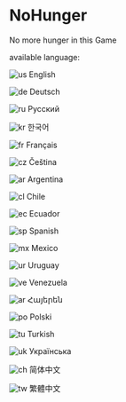 # NoHunger
No more hunger in this Game

available language:

![us](https://cdn.modrinth.com/data/cached_images/9b4c658604da387a2e42ed66a7a66245e548848e.png) English

![de](https://cdn.modrinth.com/data/cached_images/52264f26f63cd0cb8b67a8e7bfcd608b3407b7be.png) Deutsch

![ru](https://cdn.modrinth.com/data/cached_images/c8d923fd3a7bafafdb29867e6fd8f69eceff1f08_0.webp) Русский

![kr](https://cdn.modrinth.com/data/cached_images/8ccae79b739c84d59ef83bb7588ae939090d679b_0.webp) 한국어

![fr](https://cdn.modrinth.com/data/cached_images/088c7b90462f3bf0d56d17ad83976130b5661f03.png) Français

![cz](https://cdn.modrinth.com/data/cached_images/b34a5c7307da69b8469da5f99f93ff427f708da8.png) Čeština

![ar](https://cdn.modrinth.com/data/cached_images/82930862acc923dc5fc87f8a743c922a08dba572.png) Argentina

![cl](https://cdn.modrinth.com/data/cached_images/4022ee67dd92f5159087180079e0342c65d82edf.png) Chile

![ec](https://cdn.modrinth.com/data/cached_images/9cfa01fb0db3ec216f00c4a92ca32ddc16381828.png) Ecuador

![sp](https://cdn.modrinth.com/data/cached_images/55b256fd1904bd22ea460d45e9a14df6e616a333.png) Spanish

![mx](https://cdn.modrinth.com/data/cached_images/5f4f93fb9862d22515888ab45f940a0abab1e667_0.webp) Mexico

![ur](https://cdn.modrinth.com/data/cached_images/c46126e1f8ec33b460fa837c9828ec27b69cfe50_0.webp) Uruguay

![ve](https://cdn.modrinth.com/data/cached_images/44a1104e510b826be43121ab2e4417118e71f459.png) Venezuela

![ar](https://cdn.modrinth.com/data/cached_images/1dc2fd14b04aef3dcc401f0568eef6cef8d05d56.png) Հայերեն

![po](https://cdn.modrinth.com/data/cached_images/666ef9cfda57c667099c613a4c5d7a544dbc3be4_0.webp) Polski

![tu](https://cdn.modrinth.com/data/cached_images/15a87d205ab900a04718b5492dc042295df72c62.png) Turkish

![uk](https://cdn.modrinth.com/data/cached_images/ac3608a192b0fdfc4fee8a051d72d0a305b8c224.png) Українська

![ch](https://cdn.modrinth.com/data/cached_images/cd8d100b15bd84b1d1325a1817993f534df8b814.png) 简体中文

![tw](https://cdn.modrinth.com/data/cached_images/6c415f9ae0ea669ded2adb3cad2cb61ce658c3aa.png) 繁體中文
